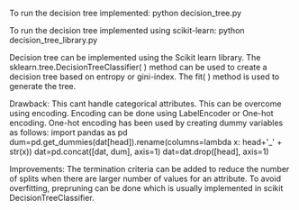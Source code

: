 To run the decision tree implemented: python decision_tree.py

To run the decision tree implemented using scikit-learn: python decision_tree_library.py

Decision tree can be implemented using the Scikit learn library. The sklearn.tree.DecisionTreeClassifier( ) method can be used to create a decision tree based on entropy or gini-index. The fit( ) method is used to generate the tree.

Drawback: This cant handle categorical attributes. This can be overcome using encoding. Encoding can be done using LabelEncoder or One-hot encoding. One-hot encoding has been used by creating dummy variables as follows:
import pandas as pd 
dum=pd.get_dummies(dat[head]).rename(columns=lambda x: head+'_' + str(x)) dat=pd.concat([dat, dum], axis=1)
dat=dat.drop([head], axis=1)

Improvements:
The termination criteria can be added to reduce the number of splits when there are larger number of values for an attribute. To avoid overfitting, prepruning can be done which is usually implemented in scikit DecisionTreeClassifier.


